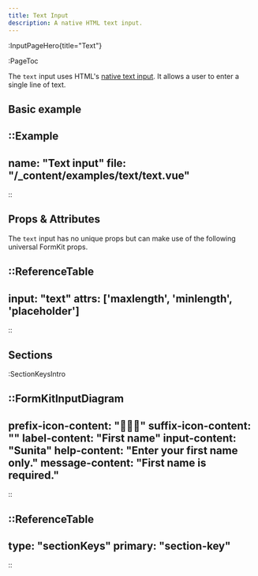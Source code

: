 ```yaml
---
title: Text Input
description: A native HTML text input.
---
```


:InputPageHero{title="Text"}

:PageToc

The `text` input uses HTML's [native text input](https://developer.mozilla.org/en-US/docs/Web/HTML/Element/input/text). It allows a user to enter a single line of text.

## Basic example

::Example
---
name: "Text input"
file: "/_content/examples/text/text.vue"
---
::


## Props & Attributes

The `text` input has no unique props but can make use of the following universal
FormKit props.

::ReferenceTable
---
input: "text" 
attrs: ['maxlength', 'minlength', 'placeholder']
---
::


## Sections

:SectionKeysIntro

::FormKitInputDiagram
---
prefix-icon-content: "👩🏽‍💼"
suffix-icon-content: ""
label-content: "First name"
input-content: "Sunita"
help-content: "Enter your first name only."
message-content: "First name is required."
---
::

::ReferenceTable
---
type: "sectionKeys"
primary: "section-key"
---
::

